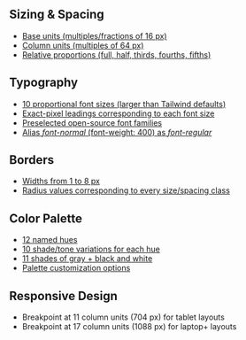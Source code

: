 ## Sizing & Spacing

- [Base units (multiples/fractions of 16 px)](https://system.metamodern.design/sizing-spacing#base-units)
- [Column units (multiples of 64 px)](https://system.metamodern.design/sizing-spacing#column-units)
- [Relative proportions (full, half, thirds, fourths, fifths)](https://system.metamodern.design/sizing-spacing#relative-proportions)

## Typography

- [10 proportional font sizes (larger than Tailwind defaults)](https://system.metamodern.design/typography#size)
- [Exact-pixel leadings corresponding to each font size](https://system.metamodern.design/typography#leading)
- [Preselected open-source font families](https://system.metamodern.design/typography#family)
- [Alias *font-normal* (font-weight: 400) as *font-regular*](https://system.metamodern.design/typography#weight)

## Borders

- [Widths from 1 to 8 px](https://system.metamodern.design/borders#width)
- [Radius values corresponding to every size/spacing class](https://system.metamodern.design/borders#radius)

## Color Palette

- [12 named hues](https://system.metamodern.design/color-palette#hues)
- [10 shade/tone variations for each hue](https://system.metamodern.design/color-palette#shade-tone-variations)
- [11 shades of gray + black and white](https://system.metamodern.design/color-palette#grays)
- [Palette customization options](https://system.metamodern.design/color-palette#customizing)

## Responsive Design

- Breakpoint at 11 column units (704 px) for tablet layouts
- Breakpoint at 17 column units (1088 px) for laptop+ layouts
